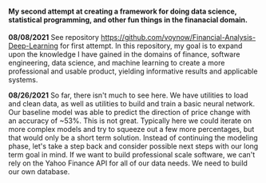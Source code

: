 #### My second attempt at creating a framework for doing data science, statistical programming, and other fun things in the finanacial domain.

**08/08/2021** See repository https://github.com/voynow/Financial-Analysis-Deep-Learning for first attempt. 
In this repository, my goal is to expand upon the knowledge I have gained in the domains of finance, software engineering, data science, and machine learning to create a more professional and usable product, yielding informative results and applicable systems.

**08/26/2021** So far, there isn't much to see here. We have utilities to load and clean data, as well as utilities to build and train a basic neural network. Our baseline model was able to predict the direction of price change with an accuracy of ~53%. This is not great. Typically here we could iterate on more complex models and try to squeeze out a few more percentages, but that would only be a short term solution. Instead of continuing the modeling phase, let's take a step back and consider possible next steps with our long term goal in mind. If we want to build professional scale software, we can't rely on the Yahoo Finance API for all of our data needs. We need to build our own database.
